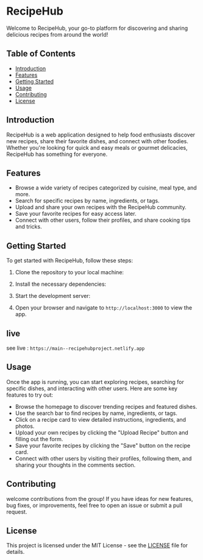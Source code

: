 # RecipeHub

Welcome to RecipeHub, your go-to platform for discovering and sharing delicious recipes from around the world!

## Table of Contents

- [Introduction](#introduction)
- [Features](#features)
- [Getting Started](#getting-started)
- [Usage](#usage)
- [Contributing](#contributing)
- [License](#license)

## Introduction

RecipeHub is a web application designed to help food enthusiasts discover new recipes, share their favorite dishes, and connect with other foodies. Whether you're looking for quick and easy meals or gourmet delicacies, RecipeHub has something for everyone.

## Features

- Browse a wide variety of recipes categorized by cuisine, meal type, and more.
- Search for specific recipes by name, ingredients, or tags.
- Upload and share your own recipes with the RecipeHub community.
- Save your favorite recipes for easy access later.
- Connect with other users, follow their profiles, and share cooking tips and tricks.

## Getting Started

To get started with RecipeHub, follow these steps:

1. Clone the repository to your local machine:

2. Install the necessary dependencies:

3. Start the development server:

4. Open your browser and navigate to `http://localhost:3000` to view the app.

## live
see live : `https://main--recipehubproject.netlify.app`

## Usage

Once the app is running, you can start exploring recipes, searching for specific dishes, and interacting with other users. Here are some key features to try out:

- Browse the homepage to discover trending recipes and featured dishes.
- Use the search bar to find recipes by name, ingredients, or tags.
- Click on a recipe card to view detailed instructions, ingredients, and photos.
- Upload your own recipes by clicking the "Upload Recipe" button and filling out the form.
- Save your favorite recipes by clicking the "Save" button on the recipe card.
- Connect with other users by visiting their profiles, following them, and sharing your thoughts in the comments section.

## Contributing

welcome contributions from the group! If you have ideas for new features, bug fixes, or improvements, feel free to open an issue or submit a pull request.

## License

This project is licensed under the MIT License - see the [LICENSE](LICENSE) file for details.